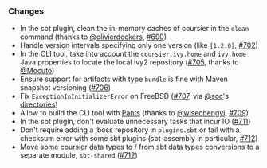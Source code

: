 ### Changes

* In the sbt plugin, clean the in-memory caches of coursier in the `clean` command (thanks to [@olivierdeckers], [#690])
* Handle version intervals specifying only one version (like `[1.2.0]`, [#702])
* In the CLI tool, take into account the `coursier.ivy.home` and `ivy.home` Java properties to locate the local Ivy2 repository ([#705], thanks to [@Mocuto])
* Ensure support for artifacts with type `bundle` is fine with Maven snapshot versioning ([#706])
* Fix `ExceptionInInitializerError` on FreeBSD ([#707], via [@soc]'s [directories])
* Allow to build the CLI tool with [Pants] (thanks to [@wisechengyi], [#709])
* In the sbt plugin, don't evaluate unnecessary tasks that incur IO ([#711])
* Don't require adding a jboss repository in `plugins.sbt` or fail with a checksum error with some sbt plugins (sbt-assembly in particular, [#712])
* Move some coursier data types to / from sbt data types conversions to a separate module, `sbt-shared` ([#712])


[#690]: https://github.com/coursier/coursier/pull/690
[#702]: https://github.com/coursier/coursier/pull/702
[#705]: https://github.com/coursier/coursier/pull/705
[#706]: https://github.com/coursier/coursier/pull/706
[#707]: https://github.com/coursier/coursier/pull/707
[#709]: https://github.com/coursier/coursier/pull/709
[#711]: https://github.com/coursier/coursier/pull/711
[#712]: https://github.com/coursier/coursier/pull/712

[@olivierdeckers]: https://github.com/olivierdeckers
[@Mocuto]: https://github.com/Mocuto
[@soc]: https://github.com/soc
[@wisechengyi]: https://github.com/wisechengyi

[directories]: https://github.com/soc/directories
[Pants]: https://www.pantsbuild.org

